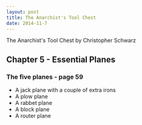 ```yaml
---
layout: post
title: The Anarchist's Tool Chest
date: 2014-11-7
---
```


The Anarchist's Tool Chest
  by Christopher Schwarz

## Chapter 5 - Essential Planes

### The five planes - page 59
  * A jack plane with a couple of extra irons
  * A plow plane
  * A rabbet plane
  * A block plane
  * A router plane
